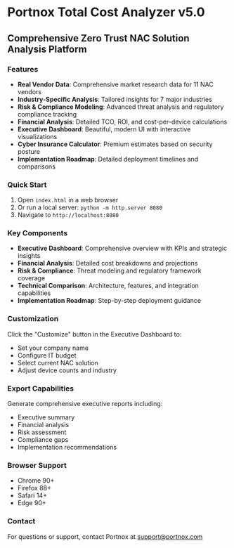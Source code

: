 # Portnox Total Cost Analyzer v5.0

## Comprehensive Zero Trust NAC Solution Analysis Platform

### Features

- **Real Vendor Data**: Comprehensive market research data for 11 NAC vendors
- **Industry-Specific Analysis**: Tailored insights for 7 major industries
- **Risk & Compliance Modeling**: Advanced threat analysis and regulatory compliance tracking
- **Financial Analysis**: Detailed TCO, ROI, and cost-per-device calculations
- **Executive Dashboard**: Beautiful, modern UI with interactive visualizations
- **Cyber Insurance Calculator**: Premium estimates based on security posture
- **Implementation Roadmap**: Detailed deployment timelines and comparisons

### Quick Start

1. Open `index.html` in a web browser
2. Or run a local server: `python -m http.server 8080`
3. Navigate to `http://localhost:8080`

### Key Components

- **Executive Dashboard**: Comprehensive overview with KPIs and strategic insights
- **Financial Analysis**: Detailed cost breakdowns and projections
- **Risk & Compliance**: Threat modeling and regulatory framework coverage
- **Technical Comparison**: Architecture, features, and integration capabilities
- **Implementation Roadmap**: Step-by-step deployment guidance

### Customization

Click the "Customize" button in the Executive Dashboard to:
- Set your company name
- Configure IT budget
- Select current NAC solution
- Adjust device counts and industry

### Export Capabilities

Generate comprehensive executive reports including:
- Executive summary
- Financial analysis
- Risk assessment
- Compliance gaps
- Implementation recommendations

### Browser Support

- Chrome 90+
- Firefox 88+
- Safari 14+
- Edge 90+

### Contact

For questions or support, contact Portnox at support@portnox.com
